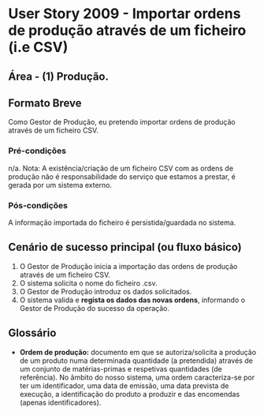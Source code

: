 # User Story 2009 - Importar ordens de produção através de um ficheiro (i.e CSV)

## Área - (1) Produção.

## Formato Breve

Como Gestor de Produção, eu pretendo importar ordens de produção através de um ficheiro CSV.

### Pré-condições

n/a.
Nota: A existência/criação de um ficheiro CSV com as ordens de produção não é responsabilidade do serviço que estamos a prestar, é gerada por um sistema externo.

### Pós-condições

A informação importada do ficheiro é persistida/guardada no sistema.

## Cenário de sucesso principal (ou fluxo básico)

1. O Gestor de Produção inicia a importação das ordens de produção através de um ficheiro CSV. 
2. O sistema solicita o nome do ficheiro .csv. 
3. O Gestor de Produção introduz os dados solicitados. 
4. O sistema valida e **regista os dados das novas ordens**, informando o Gestor de Produção do sucesso da operação.



## Glossário

- **Ordem de produção:** documento em que se autoriza/solicita a produção de um produto numa determinada quantidade (a pretendida) através de um conjunto de matérias-primas e respetivas quantidades (de referência). No âmbito do nosso sistema, uma ordem caracteriza-se por ter um identificador, uma data de emissão, uma data prevista de execução, a identificação do produto a produzir e das encomendas (apenas identificadores).

